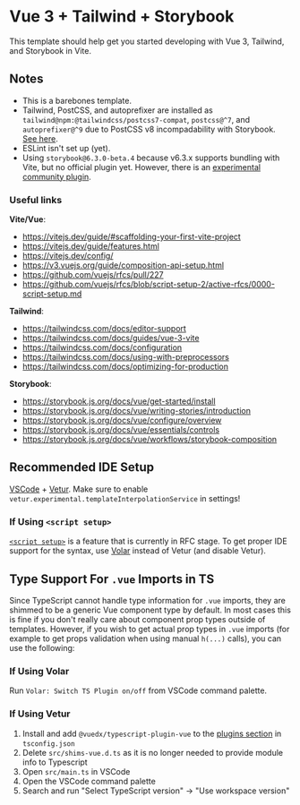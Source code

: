 # Vue 3 + Tailwind + Storybook

This template should help get you started developing with Vue 3, Tailwind, and Storybook in Vite.

## Notes

- This is a barebones template.
- Tailwind, PostCSS, and autoprefixer are installed as `tailwind@npm:@tailwindcss/postcss7-compat`, `postcss@^7`, and `autoprefixer@^9` due to PostCSS v8 incompadability with Storybook. [See here](https://tailwindcss.com/docs/installation#post-css-7-compatibility-build).
- ESLint isn't set up (yet).
- Using `storybook@6.3.0-beta.4` because v6.3.x supports bundling with Vite, but no official plugin yet. However, there is an [experimental community plugin](https://github.com/eirslett/storybook-builder-vite).

### Useful links

**Vite/Vue**:

- https://vitejs.dev/guide/#scaffolding-your-first-vite-project
- https://vitejs.dev/guide/features.html
- https://vitejs.dev/config/
- https://v3.vuejs.org/guide/composition-api-setup.html
- https://github.com/vuejs/rfcs/pull/227
- https://github.com/vuejs/rfcs/blob/script-setup-2/active-rfcs/0000-script-setup.md

**Tailwind**:

- https://tailwindcss.com/docs/editor-support
- https://tailwindcss.com/docs/guides/vue-3-vite
- https://tailwindcss.com/docs/configuration
- https://tailwindcss.com/docs/using-with-preprocessors
- https://tailwindcss.com/docs/optimizing-for-production

**Storybook**:

- https://storybook.js.org/docs/vue/get-started/install
- https://storybook.js.org/docs/vue/writing-stories/introduction
- https://storybook.js.org/docs/vue/configure/overview
- https://storybook.js.org/docs/vue/essentials/controls
- https://storybook.js.org/docs/vue/workflows/storybook-composition

## Recommended IDE Setup

[VSCode](https://code.visualstudio.com/) + [Vetur](https://marketplace.visualstudio.com/items?itemName=octref.vetur). Make sure to enable `vetur.experimental.templateInterpolationService` in settings!

### If Using `<script setup>`

[`<script setup>`](https://github.com/vuejs/rfcs/pull/227) is a feature that is currently in RFC stage. To get proper IDE support for the syntax, use [Volar](https://marketplace.visualstudio.com/items?itemName=johnsoncodehk.volar) instead of Vetur (and disable Vetur).

## Type Support For `.vue` Imports in TS

Since TypeScript cannot handle type information for `.vue` imports, they are shimmed to be a generic Vue component type by default. In most cases this is fine if you don't really care about component prop types outside of templates. However, if you wish to get actual prop types in `.vue` imports (for example to get props validation when using manual `h(...)` calls), you can use the following:

### If Using Volar

Run `Volar: Switch TS Plugin on/off` from VSCode command palette.

### If Using Vetur

1. Install and add `@vuedx/typescript-plugin-vue` to the [plugins section](https://www.typescriptlang.org/tsconfig#plugins) in `tsconfig.json`
2. Delete `src/shims-vue.d.ts` as it is no longer needed to provide module info to Typescript
3. Open `src/main.ts` in VSCode
4. Open the VSCode command palette
5. Search and run "Select TypeScript version" -> "Use workspace version"
